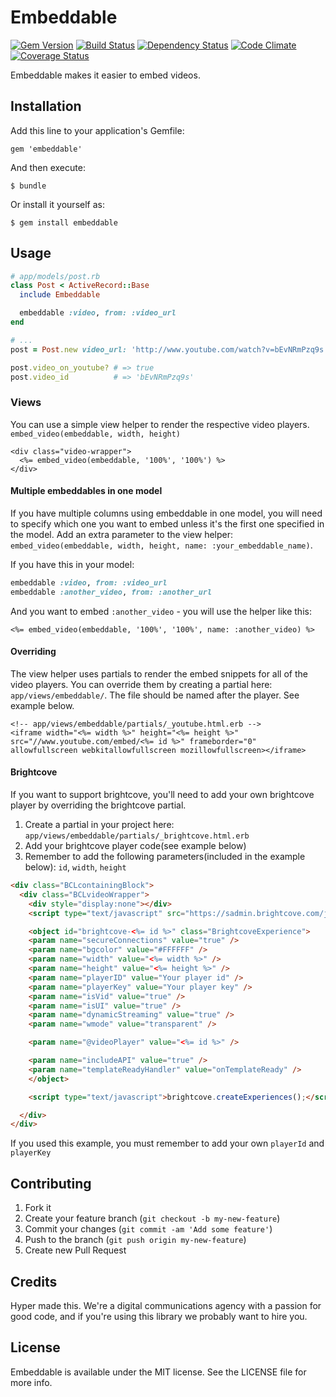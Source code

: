 # Embeddable

[![Gem Version](https://img.shields.io/gem/v/embeddable.svg)](https://rubygems.org/gems/embeddable)
[![Build Status](https://img.shields.io/travis/hyperoslo/embeddable.svg)](https://travis-ci.org/hyperoslo/embeddable)
[![Dependency Status](https://img.shields.io/gemnasium/hyperoslo/embeddable.svg)](https://gemnasium.com/hyperoslo/embeddable)
[![Code Climate](https://img.shields.io/codeclimate/github/hyperoslo/embeddable.svg)](https://codeclimate.com/github/hyperoslo/embeddable)
[![Coverage Status](https://img.shields.io/coveralls/hyperoslo/embeddable.svg)](https://coveralls.io/r/hyperoslo/embeddable)

Embeddable makes it easier to embed videos.

## Installation

Add this line to your application's Gemfile:

    gem 'embeddable'

And then execute:

    $ bundle

Or install it yourself as:

    $ gem install embeddable

## Usage

```ruby
# app/models/post.rb
class Post < ActiveRecord::Base
  include Embeddable

  embeddable :video, from: :video_url
end

# ...
post = Post.new video_url: 'http://www.youtube.com/watch?v=bEvNRmPzq9s'

post.video_on_youtube? # => true
post.video_id          # => 'bEvNRmPzq9s'
```

### Views
You can use a simple view helper to render the respective video players. `embed_video(embeddable, width, height)`

```erb
<div class="video-wrapper">
  <%= embed_video(embeddable, '100%', '100%') %>
</div>
```

#### Multiple embeddables in one model
If you have multiple columns using embeddable in one model, you will need to specify which one you want to embed unless it's the first one specified in the model. Add an extra parameter to the view helper: `embed_video(embeddable, width, height, name: :your_embeddable_name)`.

If you have this in your model:
```ruby
embeddable :video, from: :video_url
embeddable :another_video, from: :another_url
```

And you want to embed `:another_video` - you will use the helper like this:
```erb
<%= embed_video(embeddable, '100%', '100%', name: :another_video) %>
```

#### Overriding
The view helper uses partials to render the embed snippets for all of the video players. You can override them by creating a partial here: `app/views/embeddable/`. The file should be named after the player. See example below.

```erb
<!-- app/views/embeddable/partials/_youtube.html.erb -->
<iframe width="<%= width %>" height="<%= height %>" src="//www.youtube.com/embed/<%= id %>" frameborder="0" allowfullscreen webkitallowfullscreen mozillowfullscreen></iframe>
```

#### Brightcove
If you want to support brightcove, you'll need to add
your own brightcove player by overriding the brightcove partial.

1. Create a partial in your project here: `app/views/embeddable/partials/_brightcove.html.erb`
2. Add your brightcove player code(see example below)
3. Remember to add the following parameters(included in the example below): `id`, `width`, `height`

```html
<div class="BCLcontainingBlock">
  <div class="BCLvideoWrapper">
    <div style="display:none"></div>
    <script type="text/javascript" src="https://sadmin.brightcove.com/js/BrightcoveExperiences.js"></script>

    <object id="brightcove-<%= id %>" class="BrightcoveExperience">
    <param name="secureConnections" value="true" />
    <param name="bgcolor" value="#FFFFFF" />
    <param name="width" value="<%= width %>" />
    <param name="height" value="<%= height %>" />
    <param name="playerID" value="Your player id" />
    <param name="playerKey" value="Your player key" />
    <param name="isVid" value="true" />
    <param name="isUI" value="true" />
    <param name="dynamicStreaming" value="true" />
    <param name="wmode" value="transparent" />

    <param name="@videoPlayer" value="<%= id %>" />

    <param name="includeAPI" value="true" />
    <param name="templateReadyHandler" value="onTemplateReady" />
    </object>

    <script type="text/javascript">brightcove.createExperiences();</script>

  </div>
</div>
```

If you used this example, you must remember to add your own `playerId` and `playerKey`

## Contributing

1. Fork it
2. Create your feature branch (`git checkout -b my-new-feature`)
3. Commit your changes (`git commit -am 'Add some feature'`)
4. Push to the branch (`git push origin my-new-feature`)
5. Create new Pull Request

## Credits

Hyper made this. We're a digital communications agency with a passion for good code,
and if you're using this library we probably want to hire you.


## License

Embeddable is available under the MIT license. See the LICENSE file for more info.
